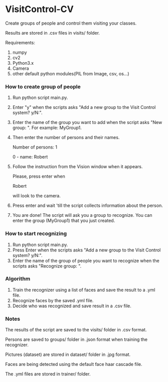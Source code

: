# VisitControl-CV
Create groups of people and control them visiting your classes. 

Results are stored in .csv files in visits/ folder.

Requirements:
1. numpy
2. cv2
3. Python3.x
4. Camera
5. other default python modules(PIL from Image, csv, os...)

### How to create group of people
1. Run python script main.py.
2. Enter "y" when the scripts asks "Add a new group to the Visit Control system? y/N:".
3. Enter the name of the group you want to add when the script asks "New group: ". For example: MyGroup1.
4. Then enter the number of persons and their names.

    Number of persons: 1
    
    0 - name: Robert 

5. Follow the instruction from the Vision window when it appears.

   Please, press enter when
   
   Robert
   
   will look to the camera.
   
6. Press enter and wait 'till the script collects information about the person.
7. You are done! The script will ask you a group to recognize. You can enter the group (MyGroup1) that you just created.

### How to start recognizing
1. Run python script main.py.
2. Press Enter when the scripts asks "Add a new group to the Visit Control system? y/N:".
3. Enter the name of the group of people you want to recognize when the scripts asks "Recognize group: ".


### Algorithm
1. Train the recognizer using a list of faces and save the result to a .yml file.
2. Recognize faces by the saved .yml file.
3. Decide who was recognized and save result in a .csv file.


### Notes
The results of the script are saved to the visits/ folder in .csv format.

Persons are saved to groups/ folder in .json format when training the recognizer.

Pictures (dataset) are stored in dataset/ folder in .jpg format.

Faces are being detected using the default face haar cascade file.

The .yml files are stored in trainer/ folder.
